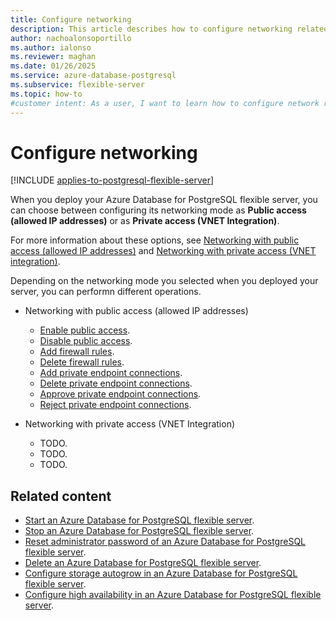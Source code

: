 ```yaml
---
title: Configure networking
description: This article describes how to configure networking related settings of an Azure Database for PostgreSQL flexible server.
author: nachoalonsoportillo
ms.author: ialonso
ms.reviewer: maghan
ms.date: 01/26/2025
ms.service: azure-database-postgresql
ms.subservice: flexible-server
ms.topic: how-to
#customer intent: As a user, I want to learn how to configure network related settings of an Azure Database for PostgreSQL flexible server.
---
```


# Configure networking

[!INCLUDE [applies-to-postgresql-flexible-server](~/reusable-content/ce-skilling/azure/includes/postgresql/includes/applies-to-postgresql-flexible-server.md)]

When you deploy your Azure Database for PostgreSQL flexible server, you can choose between configuring its networking mode as **Public access (allowed IP addresses)** or as **Private access (VNET Integration)**.

For more information about these options, see [Networking with public access (allowed IP addresses)](concepts-networking-public.md) and [Networking with private access (VNET integration)](concepts-networking-private.md).

Depending on the networking mode you selected when you deployed your server, you can performn different operations.

- Networking with public access (allowed IP addresses)
    - [Enable public access](how-to-networking-servers-deployed-public-access-enable-public-access.md).
    - [Disable public access](how-to-networking-servers-deployed-public-access-disable-public-access.md).
    - [Add firewall rules](how-to-networking-servers-deployed-public-access-add-firewall-rules.md).
    - [Delete firewall rules](how-to-networking-servers-deployed-public-access-delete-firewall-rules.md).
    - [Add private endpoint connections](how-to-networking-servers-deployed-public-access-add-private-endpoint-connections.md).
    - [Delete private endpoint connections](how-to-networking-servers-deployed-public-access-delete-private-endpoint-connections.md).
    - [Approve private endpoint connections](how-to-networking-servers-deployed-public-access-approve-private-endpoint-connections.md).
    - [Reject private endpoint connections](how-to-networking-servers-deployed-public-access-reject-private-endpoint-connections.md).

- Networking with private access (VNET Integration)
    - TODO.
    - TODO.
    - TODO.

## Related content

- [Start an Azure Database for PostgreSQL flexible server](how-to-start-server.md).
- [Stop an Azure Database for PostgreSQL flexible server](how-to-stop-server.md).
- [Reset administrator password of an Azure Database for PostgreSQL flexible server](how-to-reset-admin-password.md).
- [Delete an Azure Database for PostgreSQL flexible server](how-to-delete-server.md).
- [Configure storage autogrow in an Azure Database for PostgreSQL flexible server](how-to-auto-grow-storage.md).
- [Configure high availability in an Azure Database for PostgreSQL flexible server](how-to-configure-high-availability.md).
